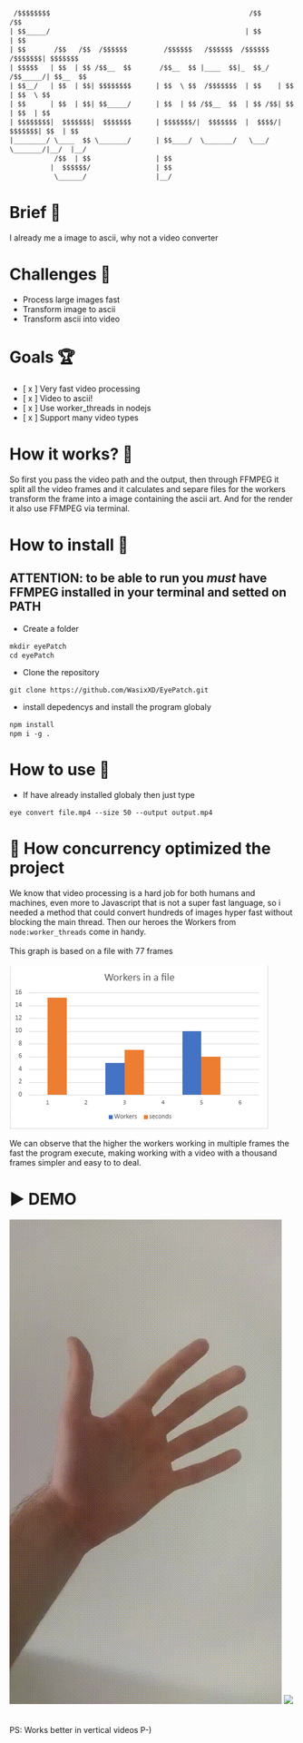 ```
 /$$$$$$$$                                                 /$$               /$$      
| $$_____/                                                | $$              | $$      
| $$       /$$   /$$  /$$$$$$         /$$$$$$   /$$$$$$  /$$$$$$    /$$$$$$$| $$$$$$$ 
| $$$$$   | $$  | $$ /$$__  $$       /$$__  $$ |____  $$|_  $$_/   /$$_____/| $$__  $$
| $$__/   | $$  | $$| $$$$$$$$      | $$  \ $$  /$$$$$$$  | $$    | $$      | $$  \ $$
| $$      | $$  | $$| $$_____/      | $$  | $$ /$$__  $$  | $$ /$$| $$      | $$  | $$
| $$$$$$$$|  $$$$$$$|  $$$$$$$      | $$$$$$$/|  $$$$$$$  |  $$$$/|  $$$$$$$| $$  | $$
|________/ \____  $$ \_______/      | $$____/  \_______/   \___/   \_______/|__/  |__/
           /$$  | $$                | $$                                              
          |  $$$$$$/                | $$                                              
           \______/                 |__/                                              

  ```                     
  
# Brief 📖
I already me a image to ascii, why not a video converter


# Challenges 🐢
- Process large images fast
- Transform image to ascii
- Transform ascii into video


# Goals 🏆
- [ x ] Very fast video processing
- [ x ] Video to ascii!
- [ x ] Use worker_threads in nodejs
- [ x ] Support many video types


# How it works? 💼
So first you pass the video path and the output, then through FFMPEG it split all the video frames and it calculates and separe files for the workers transform the frame into a image containing the ascii art. And for the render it also use FFMPEG via terminal.


# How to install 🚀
## ATTENTION: to be able to run you *must* have FFMPEG installed in your terminal and setted on PATH
- Create a folder
```
mkdir eyePatch
cd eyePatch
``` 
- Clone the repository
```
git clone https://github.com/WasixXD/EyePatch.git
```
- install depedencys and install the program globaly
```
npm install
npm i -g .
```

# How to use 👷
- If have already installed globaly then just type
```
eye convert file.mp4 --size 50 --output output.mp4
```

# 🧵 How concurrency optimized the project
We know that video processing is a hard job for both humans and machines, even more to Javascript that is not a super fast language, so i needed a method that could convert hundreds of images hyper fast without blocking the main thread. Then our heroes the Workers from `node:worker_threads` come in handy. \
\
This graph is based on a file with 77 frames \
\
<img src="https://github.com/WasixXD/EyePatch/blob/master/workersGraph.png?raw=true" />

We can observe that the higher the workers working in multiple frames the fast the program execute, making working with a video with a thousand frames simpler and easy to to deal. 


# ▶️ DEMO
<img src="https://github.com/WasixXD/EyePatch/blob/master/hand_1.gif?raw=true"/> <img src="https://github.com/WasixXD/EyePatch/blob/master/output_1.gif?raw=true" /> 
\
\
\
PS: Works better in vertical videos P-)
